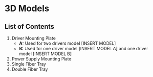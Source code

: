 # 3D Models
## List of Contents
1. Driver Mounting Plate
   - **A:** Used for two drivers model [INSERT MODEL]
   - **B:** Used for one driver model [INSERT MODEL A] and one driver model [INSERT MODEL B] 
2. Power Supply Mounting Plate
3. Single Fiber Tray 
4. Double Fiber Tray
